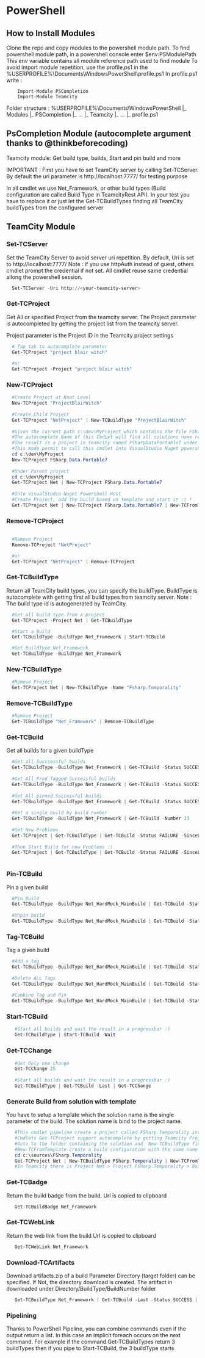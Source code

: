 # PowerShell

## How to Install Modules
Clone the repo and copy modules to the powershell module path.
To find powershell module path, in a powershell console enter $env:PSModulePath
This env variable contains all module reference path used to find module
To avoid import module repetition, use the profile.ps1 in the %USERPROFILE%\Documents\WindowsPowerShell\profile.ps1
In profile.ps1 write : 

```powsershell
	Import-Module PSCompletion
	Import-Module Teamcity
```

Folder structure : 
%USERPROFILE%\Documents\WindowsPowerShell
|_ Modules
	|_ PSCompletion
		|_ ...
	|_ Teamcity
		|_ ...
|_ profile.ps1
		

## PsCompletion Module (autocomplete argument thanks to @thinkbeforecoding)

Teamcity module: Get build type, builds, Start and pin build and more

IMPORTANT :
First you have to set TeamCity server by calling Set-TCServer. By default the uri parameter is http://localhost:7777/ for testing purpose

In all cmdlet we use Net_Framework, or other build types (Build configuration are called Build Type in TeamcityRest API). 
In your test you have to replace it or just let the Get-TCBuildTypes finding all TeamCity buildTypes from the configured server

## TeamCity Module

### Set-TCServer
Set the TeamCity Server to avoid server uri repetition. By default, Uri is set to http://localhost:7777/
Note : if you use httpAuth instead of guest, others cmdlet prompt the credential if not set. All cmdlet reuse same credential allong the powershell session.

```powershell
  Set-TCServer -Uri http://<your-teamcity-server>
```

### Get-TCProject
Get All or specified Project from the teamcity server. The Project parameter is autocompleted by getting the project list from the teamcity server.

Project parameter is the Project ID in the Teamcity project settings

```powershell
  # Tap tab to autocomplete parameter
  Get-TCProject "project blair witch"
  
  #or
  Get-TCProject -Project "project blair witch"
```

### New-TCProject
```powershell
  #Create Project at Root Level
  New-TCProject "ProjectBlairWitch"
  
  #Create Child Project
  Get-TCProject "NetProject" | New-TCBuildType "ProjectBlairWitch"
  
  #Given the current path c:\dev\MyProject which contains the file FSharp.Data.Portable7.sln
  #The autocomplete Name of this CmdLet will find all solutions name recursively when press tab
  #The result is a project in teamcity named FSharpDataPortable7 under Root project
  #This mode permit to call this cmdlet into VisualStudio Nuget powershell host
  cd c:\dev\MyProject
  New-TCProject FSharp.Data.Portable7
  
  #Under Parent project
  cd c:\dev\MyProject
  Get-TCProject Net | New-TCProject FSharp.Data.Portable7
  
  #Into VisualStudio Nuget Powershell Host
  #Create Project, add the build based on template and start it :) !
  Get-TCProject Net | New-TCProject FSharp.Data.Portable7 | New-TCFromTemplate Net_Build | Start-TCBuild -Wait

```

### Remove-TCProject
```powershell
  
  #Remove Project
  Remove-TCProject "NetProject"

  #or
  Get-TCProject "NetProject" | Remove-TCProject
```

### Get-TCBuildType 
Return all TeamCity build types, you can specify the buildType. BuildType is autocomplete with getting first all build types from teamcity server.
Note : The build type id is autogenerated by TeamCity.

```powershell
  #Get all build type from a project
  Get-TCProject -Project Net | Get-TCBuildType

  #Start a Build
  Get-TCBuildType -BuildType Net_Framework | Start-TCBuild

  #Get BuildType Net_Framework
  Get-TCBuildType -BuildType Net_Framework
```

### New-TCBuildType
```powershell
  #Remove Project
  Get-TCProject Net | New-TCBuildType -Name "Fsharp.Temporality"
```

### Remove-TCBuildType
```powershell
  #Remove Project
  Get-TCBuildType "Net_Framework" | Remove-TCBuildType
```

### Get-TCBuild
Get all builds for a given buildType

```powershell
  #Get all Succcessful builds
  Get-TCBuildType -BuildType Net_Framework | Get-TCBuild -Status SUCCESS
  
  #Get All Prod Tagged Successful builds
  Get-TCBuildType -BuildType Net_Framework | Get-TCBuild -Status SUCCESS -Tags @('Prod')
  
  #Get All pinned Successful builds
  Get-TCBuildType -BuildType Net_Framework | Get-TCBuild -Status SUCCESS -Pinned
  
  #Get a single build by build number
  Get-TCBuildType -BuildType Net_Framework | Get-TCBuild -Number 23
  
  #Get New Problems
  Get-TCProject | Get-TCBuildType | Get-TCBuild -Status FAILURE -SinceLastSuccessful
  
  #Then Start Build for new Problems :)
  Get-TCProject | Get-TCBuildType | Get-TCBuild -Status FAILURE -SinceLastSuccessful | Start-TCBuild -Wait
  
```
### Pin-TCBuild
Pin a given build
  
```powershell
  #Pin Build
  Get-TCBuildType -BuildType Net_HardMock_MainBuild | Get-TCBuild -Status SUCCESS -Last | Pin-TCBuild
  
  #Unpin build
  Get-TCBuildType -BuildType Net_HardMock_MainBuild | Get-TCBuild -Status SUCCESS -Last | Pin-TCBuild -Delete
```

### Tag-TCBuild

Tag a given build

```powershell
  #Add a tag
  Get-TCBuildType -BuildType Net_HardMock_MainBuild | Get-TCBuild -Status SUCCESS -Last | Tag-TCBuild -Tag 'Prod'
  
  #Delete ALL Tags
  Get-TCBuildType -BuildType Net_HardMock_MainBuild | Get-TCBuild -Status SUCCESS -Last | Tag-TCBuild -Delete
  
  #Combine Tag and Pin
  Get-TCBuildType -BuildType Net_HardMock_MainBuild | Get-TCBuild -Status SUCCESS -Last | Tag-TCBuild -Tag 'Prod' | Pin-TCBuild
```

### Start-TCBuild

```powershell
   #Start all builds and wait the result in a progressbar :)
   Get-TCBuildType | Start-TCBuild -Wait
```

### Get-TCChange
```powershell
   #Get Only one change
   Get-TCChange 25
   
   #Start all builds and wait the result in a progressbar :)
   Get-TCBuildType | Get-TCBuild -Last | Get-TCChange
```

### Generate Build from solution with template
You have to setup a template which the solution name is the single parameter of the build.
The solution name is bind to the project name.

```powershell
   #This cmdlet pipeline create a project called FSharp.Temporality into Net project with the template Net_Build.
   #Cmdlets Get-TCProject support autocomplete by getting Teamcity Projects, Create-Team
   #Goto to the folder containing the solution and  New-TCBuildType find the solution
   #New-TCFromTemplate create a build configuration with the same name as given template
   cd c:\sources\FSharp.Temporality
   Get-TCProject Net | New-TCBuildType FSharp.Temporality | New-TCFromTemplate Net_Build
   #In Teamcity there is Project Net > Project FSharp.Temporality > Build
```

### Get-TCBadge
Return the build badge from the build.
Url is copied to clipboard
```powershell
   Get-TCBuildBadge Net_Framework
```

### Get-TCWebLink
Return the web link from the build
Url is copied to clipboard
```powershell
   Get-TCWebLink Net_Framework
```

### Download-TCArtifacts
Download artifacts.zip of a build
Parameter Directory (target folder) can be specified. If Not, the directory download is created.
The artifact in downloaded under Directory/BuildType/BuildNumber folder
```powershell
   Get-TCBuildType Net_Framework | Get-TCBuild -Last -Status SUCCESS | Download-TCArtifacts
```

### Pipelining
  Thanks to PowerShell Pipeline, you can combine commands even if the output return a list. In this case an implicit foreach occurs on the next command. For example if the command Get-TCBuildTypes return 3 buildTypes then if you pipe to Start-TCBuild, the 3 buildType starts